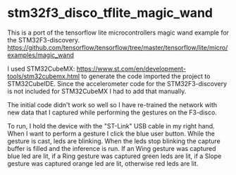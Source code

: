 # stm32f3_disco_tflite_magic_wand
This is a port of the tensorflow lite microcontrollers magic wand example for the STM32F3-discovery.
https://github.com/tensorflow/tensorflow/tree/master/tensorflow/lite/micro/examples/magic_wand

I used STM32CubeMX: https://www.st.com/en/development-tools/stm32cubemx.html to generate the code imported the project to STM32CubeIDE. Since the accelerometer code for the STM32F3-discovery is not included for STM32CubeMX I had to add that manually.  

The initial code didn't work so well so I have re-trained the network with new data that I captured while performing the gestures on the F3-disco.

To run, I hold the device with the "ST-Link" USB cable in my right hand. When I want to perform a gesture I click the blue user button. While the gesture is cast, leds are blinking. When the leds stop blinking the capture buffer is filled and the inference is run. If an Wing gesture was captured blue led are lit, if a Ring gesture was captured green leds are lit, if a Slope gesture was captured orange led are lit, otherwise red leds are lit.





